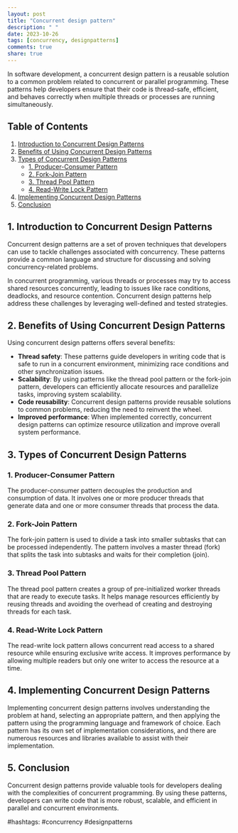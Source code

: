 ```yaml
---
layout: post
title: "Concurrent design pattern"
description: " "
date: 2023-10-26
tags: [concurrency, designpatterns]
comments: true
share: true
---
```


In software development, a concurrent design pattern is a reusable solution to a common problem related to concurrent or parallel programming. These patterns help developers ensure that their code is thread-safe, efficient, and behaves correctly when multiple threads or processes are running simultaneously.

## Table of Contents
1. [Introduction to Concurrent Design Patterns](#introduction)
2. [Benefits of Using Concurrent Design Patterns](#benefits)
3. [Types of Concurrent Design Patterns](#types)
   - [1. Producer-Consumer Pattern](#producer-consumer)
   - [2. Fork-Join Pattern](#fork-join)
   - [3. Thread Pool Pattern](#thread-pool)
   - [4. Read-Write Lock Pattern](#read-write-lock)
4. [Implementing Concurrent Design Patterns](#implementation)
5. [Conclusion](#conclusion)

## 1. Introduction to Concurrent Design Patterns <a name="introduction"></a>
Concurrent design patterns are a set of proven techniques that developers can use to tackle challenges associated with concurrency. These patterns provide a common language and structure for discussing and solving concurrency-related problems.

In concurrent programming, various threads or processes may try to access shared resources concurrently, leading to issues like race conditions, deadlocks, and resource contention. Concurrent design patterns help address these challenges by leveraging well-defined and tested strategies.

## 2. Benefits of Using Concurrent Design Patterns <a name="benefits"></a>
Using concurrent design patterns offers several benefits:

- **Thread safety**: These patterns guide developers in writing code that is safe to run in a concurrent environment, minimizing race conditions and other synchronization issues.
- **Scalability**: By using patterns like the thread pool pattern or the fork-join pattern, developers can efficiently allocate resources and parallelize tasks, improving system scalability.
- **Code reusability**: Concurrent design patterns provide reusable solutions to common problems, reducing the need to reinvent the wheel.
- **Improved performance**: When implemented correctly, concurrent design patterns can optimize resource utilization and improve overall system performance.

## 3. Types of Concurrent Design Patterns <a name="types"></a>

### 1. Producer-Consumer Pattern <a name="producer-consumer"></a>
The producer-consumer pattern decouples the production and consumption of data. It involves one or more producer threads that generate data and one or more consumer threads that process the data.

### 2. Fork-Join Pattern <a name="fork-join"></a>
The fork-join pattern is used to divide a task into smaller subtasks that can be processed independently. The pattern involves a master thread (fork) that splits the task into subtasks and waits for their completion (join).

### 3. Thread Pool Pattern <a name="thread-pool"></a>
The thread pool pattern creates a group of pre-initialized worker threads that are ready to execute tasks. It helps manage resources efficiently by reusing threads and avoiding the overhead of creating and destroying threads for each task.

### 4. Read-Write Lock Pattern <a name="read-write-lock"></a>
The read-write lock pattern allows concurrent read access to a shared resource while ensuring exclusive write access. It improves performance by allowing multiple readers but only one writer to access the resource at a time.

## 4. Implementing Concurrent Design Patterns <a name="implementation"></a>
Implementing concurrent design patterns involves understanding the problem at hand, selecting an appropriate pattern, and then applying the pattern using the programming language and framework of choice. Each pattern has its own set of implementation considerations, and there are numerous resources and libraries available to assist with their implementation.

## 5. Conclusion <a name="conclusion"></a>
Concurrent design patterns provide valuable tools for developers dealing with the complexities of concurrent programming. By using these patterns, developers can write code that is more robust, scalable, and efficient in parallel and concurrent environments.

#hashtags: #concurrency #designpatterns
